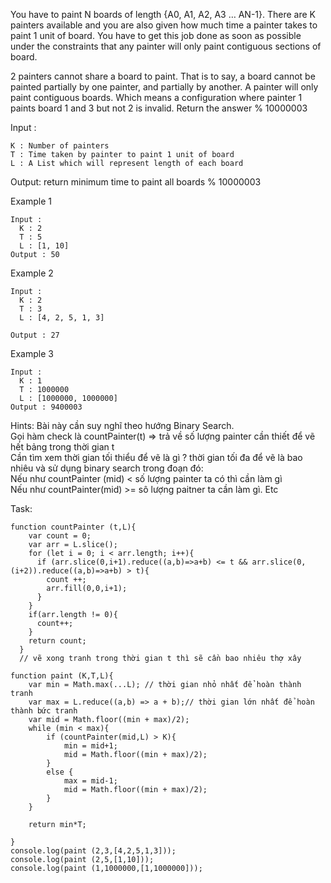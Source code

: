 
You have to paint N boards of length {A0, A1, A2, A3 … AN-1}. There are K painters available and you are also given how much time a painter takes to paint 1 unit of board. You have to get this job done as soon as possible under the constraints that any painter will only paint contiguous sections of board.

2 painters cannot share a board to paint. That is to say, a board
cannot be painted partially by one painter, and partially by another.
A painter will only paint contiguous boards. Which means a
configuration where painter 1 paints board 1 and 3 but not 2 is
invalid.
Return the answer % 10000003

Input :
```
K : Number of painters
T : Time taken by painter to paint 1 unit of board
L : A List which will represent length of each board
```
Output:
     return minimum time to paint all boards % 10000003 

Example 1
```
Input :
  K : 2
  T : 5
  L : [1, 10]
Output : 50
```
Example 2
```
Input :
  K : 2
  T : 3
  L : [4, 2, 5, 1, 3]

Output : 27
```

Example 3
```
Input :
  K : 1
  T : 1000000
  L : [1000000, 1000000]
Output : 9400003
```

Hints: Bài này cần suy nghĩ theo hướng Binary Search.  
Gọi hàm check là countPainter(t) => trả về số lượng painter cần thiết để vẽ hết bảng trong thời gian t  
Cần tìm xem thời gian tối thiểu để vẽ là gì ? thời gian tối đa để vẽ là bao nhiêu và sử dụng binary search trong đoạn đó:  
Nếu như countPainter (mid) < số lượng painter ta có thì cần làm gì  
Nếu như countPainter(mid) >= sô lượng paitner ta cần làm gì. Etc  

Task:  
```
function countPainter (t,L){
    var count = 0;
    var arr = L.slice();
    for (let i = 0; i < arr.length; i++){
      if (arr.slice(0,i+1).reduce((a,b)=>a+b) <= t && arr.slice(0,(i+2)).reduce((a,b)=>a+b) > t){
        count ++;
        arr.fill(0,0,i+1);
      }
    }
    if(arr.length != 0){
      count++;
    }
    return count;
  }
  // vẽ xong tranh trong thời gian t thì sẽ cần bao nhiêu thợ xây

function paint (K,T,L){
    var min = Math.max(...L); // thời gian nhỏ nhất để hoàn thành tranh
    var max = L.reduce((a,b) => a + b);// thời gian lớn nhất để hoàn thành bức tranh
    var mid = Math.floor((min + max)/2);
    while (min < max){
        if (countPainter(mid,L) > K){
            min = mid+1;
            mid = Math.floor((min + max)/2);
        }
        else {
            max = mid-1;
            mid = Math.floor((min + max)/2);
        }
    }

    return min*T;

}
console.log(paint (2,3,[4,2,5,1,3]));
console.log(paint (2,5,[1,10]));
console.log(paint (1,1000000,[1,1000000]));
```
